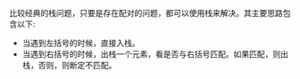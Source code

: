 比较经典的栈问题，只要是存在配对的问题，都可以使用栈来解决。其主要思路包含以下:

- 当遇到左括号的时候，直接入栈。
- 当遇到右括号的时候，出栈一个元素，看是否与右括号匹配。如果匹配，则出栈，否则，则断定不匹配。